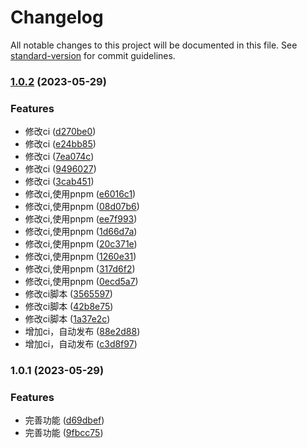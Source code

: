 # Changelog

All notable changes to this project will be documented in this file. See [standard-version](https://github.com/conventional-changelog/standard-version) for commit guidelines.

### [1.0.2](https://github.com/hanhanbuku/mp-ci/compare/v1.0.1...v1.0.2) (2023-05-29)


### Features

* 修改ci ([d270be0](https://github.com/hanhanbuku/mp-ci/commit/d270be0bcb2e818b0f0ef841a7747fcd2f77c1ea))
* 修改ci ([e24bb85](https://github.com/hanhanbuku/mp-ci/commit/e24bb852fab9a70173d9781c9d8b6c5c538e08da))
* 修改ci ([7ea074c](https://github.com/hanhanbuku/mp-ci/commit/7ea074cb78285e370895defacfa59415a5155c86))
* 修改ci ([9496027](https://github.com/hanhanbuku/mp-ci/commit/9496027f34fbb570732c8a1019a426f52adde365))
* 修改ci ([3cab451](https://github.com/hanhanbuku/mp-ci/commit/3cab451aa7a702b62a37ff500876dedee9bd8af8))
* 修改ci,使用pnpm ([e6016c1](https://github.com/hanhanbuku/mp-ci/commit/e6016c1d6f7dfee3585cfdb39844e90dd0242d47))
* 修改ci,使用pnpm ([08d07b6](https://github.com/hanhanbuku/mp-ci/commit/08d07b6fe61f0a4b95b00f131ea95c19c2cf946e))
* 修改ci,使用pnpm ([ee7f993](https://github.com/hanhanbuku/mp-ci/commit/ee7f993e454546c95d4b1c28df3a3c4d74ac6936))
* 修改ci,使用pnpm ([1d66d7a](https://github.com/hanhanbuku/mp-ci/commit/1d66d7af4896c567e09b519b107dfc7b9a08ef94))
* 修改ci,使用pnpm ([20c371e](https://github.com/hanhanbuku/mp-ci/commit/20c371ee1d9453e67bd6d984ee1522fa9f1b5a9a))
* 修改ci,使用pnpm ([1260e31](https://github.com/hanhanbuku/mp-ci/commit/1260e31cb1d3306d6cb507936ae5f9c577472d28))
* 修改ci,使用pnpm ([317d6f2](https://github.com/hanhanbuku/mp-ci/commit/317d6f2e16ef97840475aec54e5f2033f1292986))
* 修改ci,使用pnpm ([0ecd5a7](https://github.com/hanhanbuku/mp-ci/commit/0ecd5a79499e9d40aebbfb9fb2f229ca0820ea47))
* 修改ci脚本 ([3565597](https://github.com/hanhanbuku/mp-ci/commit/356559701bfca9975995c0648634466fba95f5a2))
* 修改ci脚本 ([42b8e75](https://github.com/hanhanbuku/mp-ci/commit/42b8e7531443024f06e01565fb347b2f6690c8c4))
* 修改ci脚本 ([1a37e2c](https://github.com/hanhanbuku/mp-ci/commit/1a37e2cebbf94961496f7e38a912d22204550ac2))
* 增加ci，自动发布 ([88e2d88](https://github.com/hanhanbuku/mp-ci/commit/88e2d888defd4bce3ed3c9caba893f8ac6c3e583))
* 增加ci，自动发布 ([c3d8f97](https://github.com/hanhanbuku/mp-ci/commit/c3d8f9752836a77cb23c17754434d820dd6203f1))

### 1.0.1 (2023-05-29)


### Features

* 完善功能 ([d69dbef](https://github.com/hanhanbuku/mp-ci/commit/d69dbefabc28bcac5efd80da2ff322f9e1b9069c))
* 完善功能 ([9fbcc75](https://github.com/hanhanbuku/mp-ci/commit/9fbcc75b6f6c8d43d4ca5880b58352b20652b5fa))
